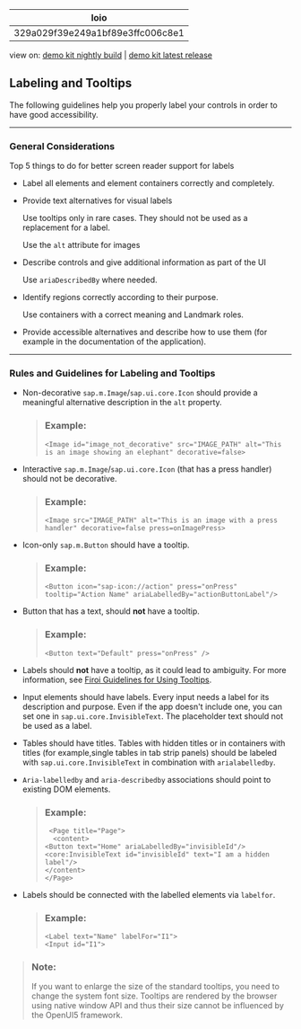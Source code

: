 <!-- loio329a029f39e249a1bf89e3ffc006c8e1 -->

| loio |
| -----|
| 329a029f39e249a1bf89e3ffc006c8e1 |

<div id="loio">

view on: [demo kit nightly build](https://openui5nightly.hana.ondemand.com/#/topic/329a029f39e249a1bf89e3ffc006c8e1) | [demo kit latest release](https://openui5.hana.ondemand.com/#/topic/329a029f39e249a1bf89e3ffc006c8e1)</div>

## Labeling and Tooltips

The following guidelines help you properly label your controls in order to have good accessibility.

***

<a name="loio329a029f39e249a1bf89e3ffc006c8e1__section_ujj_dpb_t2b"/>

### General Considerations

Top 5 things to do for better screen reader support for labels

-   Label all elements and element containers correctly and completely.

-   Provide text alternatives for visual labels

    Use tooltips only in rare cases. They should not be used as a replacement for a label.

    Use the `alt` attribute for images

-   Describe controls and give additional information as part of the UI

    Use `ariaDescribedBy` where needed.

-   Identify regions correctly according to their purpose.

    Use containers with a correct meaning and Landmark roles.

-   Provide accessible alternatives and describe how to use them \(for example in the documentation of the application\).


***

<a name="loio329a029f39e249a1bf89e3ffc006c8e1__section_ujb_dpb_t2b"/>

### Rules and Guidelines for Labeling and Tooltips

-   Non-decorative `sap.m.Image`/`sap.ui.core.Icon` should provide a meaningful alternative description in the `alt` property.

    > ### Example:  
    > ```
    > <Image id="image_not_decorative" src="IMAGE_PATH" alt="This is an image showing an elephant" decorative=false>
    > ```

-   Interactive `sap.m.Image`/`sap.ui.core.Icon` \(that has a press handler\) should not be decorative.

    > ### Example:  
    > ```
    > <Image src="IMAGE_PATH" alt="This is an image with a press handler" decorative=false press=onImagePress>
    > ```

-   Icon-only `sap.m.Button` should have a tooltip.

    > ### Example:  
    > ```
    > <Button icon="sap-icon://action" press="onPress" tooltip="Action Name" ariaLabelledBy="actionButtonLabel"/>
    > ```

-   Button that has a text, should **not** have a tooltip.

    > ### Example:  
    > ```
    > <Button text="Default" press="onPress" />
    > ```

-   Labels should **not** have a tooltip, as it could lead to ambiguity. For more information, see [Firoi Guidelines for Using Tooltips](https://experience.sap.com/fiori-design-web/using-tooltips/).

-   Input elements should have labels. Every input needs a label for its description and purpose. Even if the app doesn't include one, you can set one in `sap.ui.core.InvisibleText`. The placeholder text should not be used as a label.

-   Tables should have titles. Tables with hidden titles or in containers with titles \(for example,single tables in tab strip panels\) should be labeled with `sap.ui.core.InvisibleText` in combination with `arialabelledby`.

-   `Aria-labelledby` and `aria-describedby` associations should point to existing DOM elements.

    > ### Example:  
    > ```
    >  <Page title="Page">
    >   <content>   
    > <Button text="Home" ariaLabelledBy="invisibleId"/>   
    > <core:InvisibleText id="invisibleId" text="I am a hidden label"/>  
    > </content> 
    > </Page>
    > 
    > ```

-   Labels should be connected with the labelled elements via `labelfor`.

    > ### Example:  
    > ```
    > <Label text="Name" labelFor="I1"> 
    > <Input id="I1">
    > 
    > ```


> ### Note:  
> If you want to enlarge the size of the standard tooltips, you need to change the system font size. Tooltips are rendered by the browser using native window API and thus their size cannot be influenced by the OpenUI5 framework.

